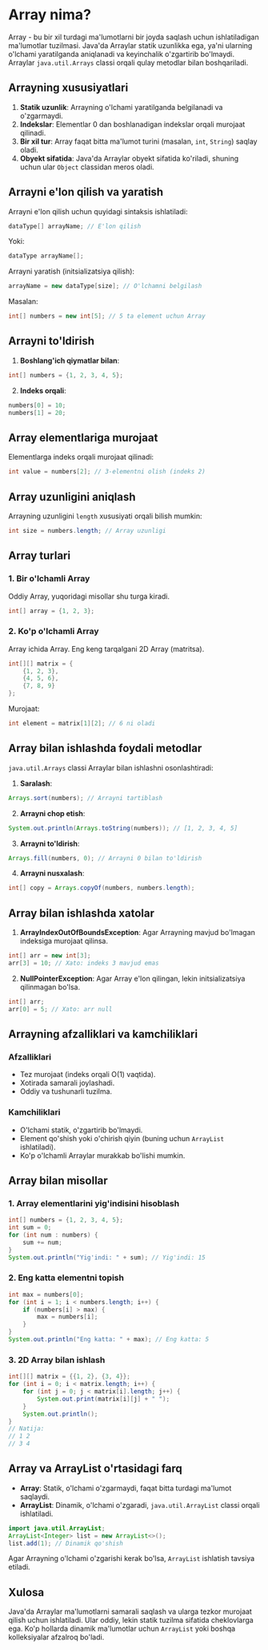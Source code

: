 # Array nima?

Array - bu bir xil turdagi ma'lumotlarni bir joyda saqlash uchun ishlatiladigan ma'lumotlar tuzilmasi. Java'da Arraylar statik uzunlikka ega, ya'ni ularning o'lchami yaratilganda aniqlanadi va keyinchalik o'zgartirib bo'lmaydi. Arraylar `java.util.Arrays` classi orqali qulay metodlar bilan boshqariladi.

## Arrayning xususiyatlari

1. **Statik uzunlik**: Arrayning o'lchami yaratilganda belgilanadi va o'zgarmaydi.
2. **Indekslar**: Elementlar 0 dan boshlanadigan indekslar orqali murojaat qilinadi.
3. **Bir xil tur**: Array faqat bitta ma'lumot turini (masalan, `int`, `String`) saqlay oladi.
4. **Obyekt sifatida**: Java'da Arraylar obyekt sifatida ko'riladi, shuning uchun ular `Object` classidan meros oladi.

## Arrayni e'lon qilish va yaratish

Arrayni e'lon qilish uchun quyidagi sintaksis ishlatiladi:

```java
dataType[] arrayName; // E'lon qilish
```

Yoki:

```java
dataType arrayName[];
```

Arrayni yaratish (initsializatsiya qilish):

```java
arrayName = new dataType[size]; // O'lchamni belgilash
```

Masalan:

```java
int[] numbers = new int[5]; // 5 ta element uchun Array
```

## Arrayni to'ldirish

1. **Boshlang'ich qiymatlar bilan**:

```java
int[] numbers = {1, 2, 3, 4, 5};
```

2. **Indeks orqali**:

```java
numbers[0] = 10;
numbers[1] = 20;
```

## Array elementlariga murojaat

Elementlarga indeks orqali murojaat qilinadi:

```java
int value = numbers[2]; // 3-elementni olish (indeks 2)
```

## Array uzunligini aniqlash

Arrayning uzunligini `length` xususiyati orqali bilish mumkin:

```java
int size = numbers.length; // Array uzunligi
```

## Array turlari

### 1. Bir o'lchamli Array

Oddiy Array, yuqoridagi misollar shu turga kiradi.

```java
int[] array = {1, 2, 3};
```

### 2. Ko'p o'lchamli Array

Array ichida Array. Eng keng tarqalgani 2D Array (matritsa).

```java
int[][] matrix = {
    {1, 2, 3},
    {4, 5, 6},
    {7, 8, 9}
};
```

Murojaat:

```java
int element = matrix[1][2]; // 6 ni oladi
```

## Array bilan ishlashda foydali metodlar

`java.util.Arrays` classi Arraylar bilan ishlashni osonlashtiradi:

1. **Saralash**:

```java
Arrays.sort(numbers); // Arrayni tartiblash
```

2. **Arrayni chop etish**:

```java
System.out.println(Arrays.toString(numbers)); // [1, 2, 3, 4, 5]
```

3. **Arrayni to'ldirish**:

```java
Arrays.fill(numbers, 0); // Arrayni 0 bilan to'ldirish
```

4. **Arrayni nusxalash**:

```java
int[] copy = Arrays.copyOf(numbers, numbers.length);
```

## Array bilan ishlashda xatolar

1. **ArrayIndexOutOfBoundsException**: Agar Arrayning mavjud bo'lmagan indeksiga murojaat qilinsa.

```java
int[] arr = new int[3];
arr[3] = 10; // Xato: indeks 3 mavjud emas
```

2. **NullPointerException**: Agar Array e'lon qilingan, lekin initsializatsiya qilinmagan bo'lsa.

```java
int[] arr;
arr[0] = 5; // Xato: arr null
```

## Arrayning afzalliklari va kamchiliklari

### Afzalliklari

- Tez murojaat (indeks orqali O(1) vaqtida).
- Xotirada samarali joylashadi.
- Oddiy va tushunarli tuzilma.

### Kamchiliklari

- O'lchami statik, o'zgartirib bo'lmaydi.
- Element qo'shish yoki o'chirish qiyin (buning uchun `ArrayList` ishlatiladi).
- Ko'p o'lchamli Arraylar murakkab bo'lishi mumkin.

## Array bilan misollar

### 1. Array elementlarini yig'indisini hisoblash

```java
int[] numbers = {1, 2, 3, 4, 5};
int sum = 0;
for (int num : numbers) {
    sum += num;
}
System.out.println("Yig'indi: " + sum); // Yig'indi: 15
```

### 2. Eng katta elementni topish

```java
int max = numbers[0];
for (int i = 1; i < numbers.length; i++) {
    if (numbers[i] > max) {
        max = numbers[i];
    }
}
System.out.println("Eng katta: " + max); // Eng katta: 5
```

### 3. 2D Array bilan ishlash

```java
int[][] matrix = {{1, 2}, {3, 4}};
for (int i = 0; i < matrix.length; i++) {
    for (int j = 0; j < matrix[i].length; j++) {
        System.out.print(matrix[i][j] + " ");
    }
    System.out.println();
}
// Natija:
// 1 2
// 3 4
```

## Array va ArrayList o'rtasidagi farq

- **Array**: Statik, o'lchami o'zgarmaydi, faqat bitta turdagi ma'lumot saqlaydi.
- **ArrayList**: Dinamik, o'lchami o'zgaradi, `java.util.ArrayList` classi orqali ishlatiladi.

```java
import java.util.ArrayList;
ArrayList<Integer> list = new ArrayList<>();
list.add(1); // Dinamik qo'shish
```

Agar Arrayning o'lchami o'zgarishi kerak bo'lsa, `ArrayList` ishlatish tavsiya etiladi.

## Xulosa

Java'da Arraylar ma'lumotlarni samarali saqlash va ularga tezkor murojaat qilish uchun ishlatiladi. Ular oddiy, lekin statik tuzilma sifatida cheklovlarga ega. Ko'p hollarda dinamik ma'lumotlar uchun `ArrayList` yoki boshqa kolleksiyalar afzalroq bo'ladi.
